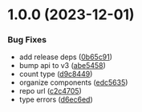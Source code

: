 # 1.0.0 (2023-12-01)


### Bug Fixes

* add release deps ([0b65c91](https://github.com/form-atoms/chakra-ui/commit/0b65c910b350b0290a29d7e5c44017c05783b01e))
* bump api to v3 ([abe5458](https://github.com/form-atoms/chakra-ui/commit/abe5458963c13015b1a13bb9dd39ebac3f7b8078))
* count type ([d9c8449](https://github.com/form-atoms/chakra-ui/commit/d9c84493647d4461577c5d4d4e4ff74255fc27c5))
* organize components ([edc5635](https://github.com/form-atoms/chakra-ui/commit/edc563594500793b98b59556c9067df4c2c18713))
* repo url ([c2c4705](https://github.com/form-atoms/chakra-ui/commit/c2c470558693f4462aa8ec48845d32e02c1f6c65))
* type errors ([d6ec6ed](https://github.com/form-atoms/chakra-ui/commit/d6ec6edec5b7dd81d730d50d03810447a3a2362a))
